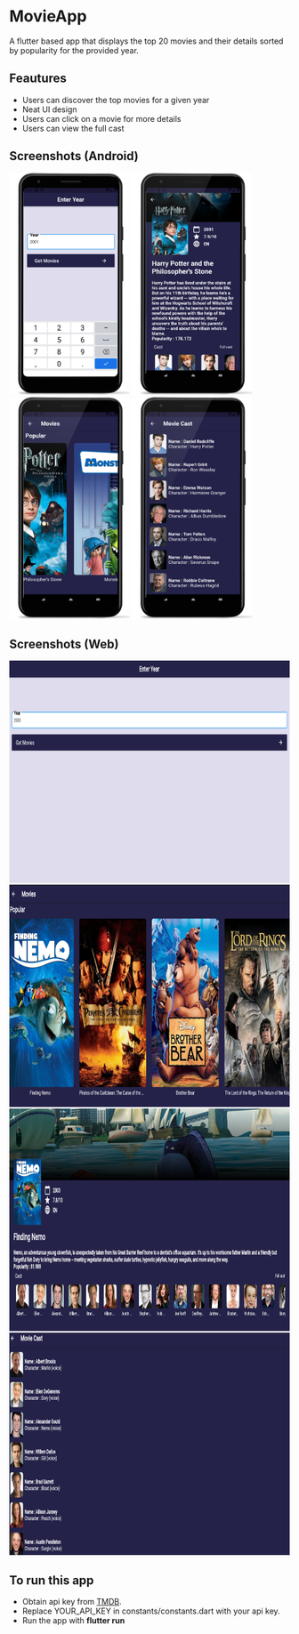# MovieApp

A flutter based app that displays the top 20 movies and their details sorted by popularity for the provided year.

## Feautures

* Users can discover the top movies for a given year
* Neat UI design
* Users can click on a movie for more details
* Users can view the full cast

## Screenshots (Android)
<img src="screenshots/Screenshot_162574477.png" height=400em> <img src="screenshots/Screenshot_162574479.png" height=400em> 
<img src="screenshots/Screenshot_162574478.png" height=400em> <img src="screenshots/Screenshot_162574480.png" height=400em> 

## Screenshots (Web)
<img src="screenshots/Screenshot 2021-07-08 172623.png" height=400em width=800em> <img src="screenshots/Screenshot 2021-07-08 172702.png" height=400em width=800em> 
<img src="screenshots/Screenshot 2021-07-08 172757.png" height=400em width=800em> <img src="screenshots/Screenshot 2021-07-08 172814.png" height=400em width=800em> 

## To run this app
* Obtain api key from <a href ="https://www.themoviedb.org/">TMDB</a>.
* Replace YOUR_API_KEY in constants/constants.dart with your api key.
* Run the app with <b>flutter run</b>

